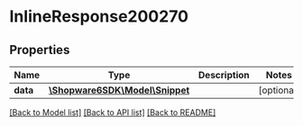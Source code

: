 # InlineResponse200270

## Properties
Name | Type | Description | Notes
------------ | ------------- | ------------- | -------------
**data** | [**\Shopware6SDK\Model\Snippet**](Snippet.md) |  | [optional] 

[[Back to Model list]](../../README.md#documentation-for-models) [[Back to API list]](../../README.md#documentation-for-api-endpoints) [[Back to README]](../../README.md)

